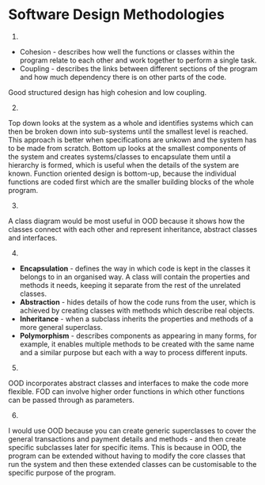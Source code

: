 # Software Design Methodologies

1. 
- Cohesion - describes how well the functions or classes within the program relate to each other and work together to perform a single task.
- Coupling - describes the links between different sections of the program and how much dependency there is on other parts of the code.

Good structured design has high cohesion and low coupling.

2. 
Top down looks at the system as a whole and identifies systems which can then be broken down into sub-systems until the smallest level is reached. This approach is better when specifications are unkown and the system has to be made from scratch.
Bottom up looks at the smallest components of the system and creates systems/classes to encapsulate them until a hierarchy is formed, which is useful when the details of the system are known.
Function oriented design is bottom-up, because the individual functions are coded first which are the smaller building blocks of the whole program.


3. 
A class diagram would be most useful in OOD because it shows how the classes connect with each other and represent inheritance, abstract classes and interfaces.


4. 
- **Encapsulation** - defines the way in which code is kept in the classes it belongs to in an organised way. A class will contain the properties and methods it needs, keeping it separate from the rest of the unrelated classes.
- **Abstraction** - hides details of how the code runs from the user, which is achieved by creating classes with methods which describe real objects.
- **Inheritance** - when a subclass inherits the properties and methods of a more general superclass.
- **Polymorphism** - describes components as appearing in many forms, for example, it enables multiple methods to be created with the same name and a similar purpose but each with a way to process different inputs.



5.
OOD incorporates abstract classes and interfaces to make the code more flexible.
FOD can involve higher order functions in which other functions can be passed through as parameters.

6.
I would use OOD because you can create generic superclasses to cover the general transactions and payment details and methods - and then create specific subclasses later for specific items. This is because in OOD, the program can be extended without having to modify the core classes that run the system and then these extended classes can be customisable to the specific purpose of the program.














